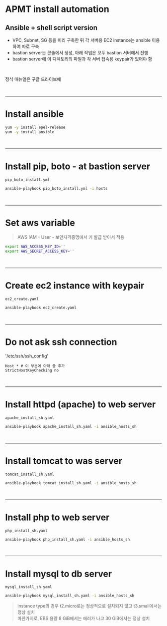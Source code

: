# APMT install automation
## Ansible + shell script version

- VPC, Subnet, SG 등을 미리 구축한 뒤 각 서버용 EC2 instance는 ansible 이용하여 따로 구축
- bastion server는 콘솔에서 생성, 아래 작업은 모두 bastion 서버에서 진행
- bastion server에 이 디렉토리의 파일과 각 서버 접속용 keypair가 있어야 함  
</br>

정식 매뉴얼은 구글 드라이브에

</br>

---
# Install ansible
```sh
yum -y install epel-release
yum -y install ansible
```
</br>

---
# Install pip, boto - at bastion server
`pip_boto_install.yml`
```sh
ansible-playbook pip_boto_install.yml -i hosts
```
</br>

---
# Set aws variable
> AWS IAM - User - 보안자격증명에서 키 발급 받아서 적용
```sh
export AWS_ACCESS_KEY_ID=''
export AWS_SECRET_ACCESS_KEY=''
```
</br>

---
# Create ec2 instance with keypair
`ec2_create.yaml`
```sh
ansible-playbook ec2_create.yaml
```
</br>
  
---
# Do not ask ssh connection
'/etc/ssh/ssh_config'
```
Host * # 이 부분에 아래 줄 추가
StrictHostKeyChecking no
```
</br>

---
# Install httpd (apache) to web server
`apache_install_sh.yaml`
```sh
ansible-playbook apache_install_sh.yaml -i ansible_hosts_sh
```

</br>

---
# Install tomcat to was server
`tomcat_install_sh.yaml`
```sh
ansible-playbook tomcat_install_sh.yaml -i ansible_hosts_sh
```

</br>

---
# Install php to web server
`php_install_sh.yaml`
```sh
ansible-playbook php_install_sh.yaml -i ansible_hosts_sh
```

</br>

---
# Install mysql to db server
`mysql_install_sh.yaml`
```sh
ansible-playbook mysql_install_sh.yaml -i ansible_hosts_sh
```

> instance type의 경우 t2.micro로는 정상적으로 설치되지 않고 t3.small에서는 정상 설치  
> 마찬가지로, EBS 용량 8 GiB에서는 에러가 나고 30 GiB에서는 정상 설치

</br>